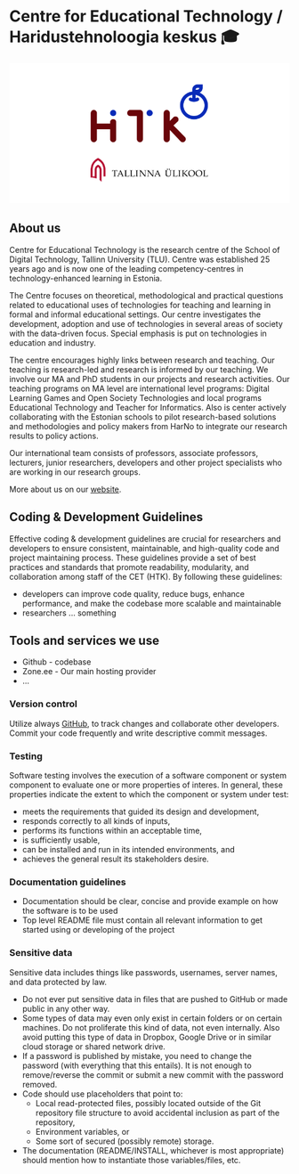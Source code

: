 # Centre for Educational Technology / Haridustehnoloogia keskus  🎓

![preview](https://github.com/centre-for-educational-technology/.github/raw/master/preview.png)

## About us

Centre for Educational Technology is the research centre of the School of Digital Technology, Tallinn University (TLU). Centre was established 25 years ago and is now one of the leading competency-centres in technology-enhanced learning in Estonia.

The Centre focuses on theoretical, methodological and practical questions related to educational uses of technologies for teaching and learning in formal and informal educational settings. Our centre investigates the development, adoption and use of technologies in several areas of society with the data-driven focus. Special emphasis is put on technologies in education and industry.

The centre encourages highly links between research and teaching. Our teaching is research-led and research is informed by our teaching. We involve our MA and PhD students in our projects and research activities. Our teaching programs on MA level are international level programs: Digital Learning Games and Open Society Technologies and local programs Educational Technology and Teacher for Informatics. Also is center actively collaborating with the Estonian schools to pilot research-based solutions and methodologies and policy makers from HarNo to integrate our research results to policy actions.

Our international team consists of professors, associate professors, lecturers, junior researchers, developers and other project specialists who are working in our research groups.

More about us on our [website](https://web.htk.tlu.ee/htk/).

## Coding & Development Guidelines

Effective coding & development guidelines are crucial for researchers and  developers to ensure consistent, maintainable, and high-quality code and project maintaining process. These guidelines provide a set of best practices and standards that promote readability, modularity, and collaboration among staff of the CET (HTK). By following these guidelines:
- developers can improve code quality, reduce bugs, enhance performance, and make the codebase more scalable and maintainable
- researchers ... something

## Tools and services we use

- Github - codebase
- Zone.ee - Our main hosting provider
- ...

### Version control

Utilize always [GitHub](https://github.com/centre-for-educational-technology), to track changes and collaborate other developers. Commit your code frequently and write descriptive commit messages.

### Testing

Software testing involves the execution of a software component or system component to evaluate one or more properties of interes. In general, these properties indicate the extent to which the component or system under test:

- meets the requirements that guided its design and development,
- responds correctly to all kinds of inputs,
- performs its functions within an acceptable time,
- is sufficiently usable,
- can be installed and run in its intended environments, and
- achieves the general result its stakeholders desire.

### Documentation guidelines

- Documentation should be clear, concise and provide example on how the software is to be used
- Top level README file must contain all relevant information to get started using or developing of the project

### Sensitive data

Sensitive data includes things like passwords, usernames, server names, and data protected by law.

- Do not ever put sensitive data in files that are pushed to GitHub or made public in any other way.
- Some types of data may even only exist in certain folders or on certain machines. Do not proliferate this kind of data, not even internally. Also avoid putting this type of data in Dropbox, Google Drive or in similar cloud storage or shared network drive.
- If a password is published by mistake, you need to change the password (with everything that this entails). It is not enough to remove/reverse the commit or submit a new commit with the password removed.
- Code should use placeholders that point to:
  - Local read-protected files, possibly located outside of the Git repository file structure to avoid accidental inclusion as part of the repository,
  - Environment variables, or
  - Some sort of secured (possibly remote) storage.
- The documentation (README/INSTALL, whichever is most appropriate) should mention how to instantiate those variables/files, etc.
